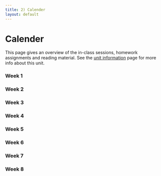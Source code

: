 ```yaml
---
title: 2) Calender
layout: default
---
```


# Calender

This page gives an overview of the in-class sessions, homework assignments and reading material. See the [unit information](index.html) page for more info about this unit.

### Week 1
### Week 2
### Week 3
### Week 4
### Week 5
### Week 6
### Week 7
### Week 8
